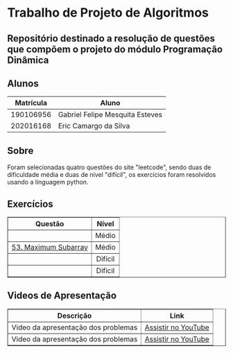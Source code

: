 
# Trabalho de Projeto de Algoritmos

## Repositório destinado a resolução de questões que compõem o projeto do módulo Programação Dinâmica

## Alunos
|Matrícula | Aluno |
| -- | -- |
| 190106956  |  Gabriel Felipe Mesquita Esteves |
| 202016168  |  Eric Camargo da Silva |

## Sobre 
Foram selecionadas quatro questões do site "leetcode", sendo duas de dificuldade média
e duas de nível "difícil", os exercícios foram resolvidos usando a linguagem python.

## Exercícios

<table border="1" style="width: 100%; text-align: center;">
    <thead>
        <tr>
            <th>Questão</th>
            <th>Nível</th>
        </tr>
    </thead>
    <tbody>
        <tr>
            <td><a href=" target="_blank"></a></td>
            <td>Médio</td>
        </tr>
        <tr>
            <td><a href="
            target="_blank">53. Maximum Subarray</a></td>
            <td>Médio</td>
        </tr>
        <tr>
            <td><a href= " target="_blank"></a></td>
            <td>Difícil</td>
        </tr>
        <tr>
            <td><a href= " target="_blank"></a></td>
            <td>Difícil</td>
        </tr>
    </tbody>
</table>


## Videos de Apresentação

<table border="1" style="width: 100%; text-align: center;">
    <thead>
        <tr>
            <th>Descrição</th>
            <th>Link</th>
        </tr>
    </thead>
    <tbody>
        <tr>
            <td>Video da apresentação dos problemas  </td>
            <td><a href="">Assistir no YouTube</a></td>
        </tr>
        <tr>
            <td>Video da apresentação dos problemas  </td>
            <td><a href="">Assistir no YouTube</a></td>
        </tr>
    </tbody>
</table>

